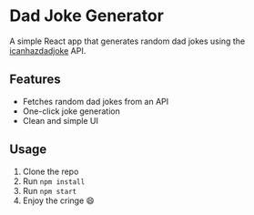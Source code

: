 # Dad Joke Generator  

A simple React app that generates random dad jokes using the [icanhazdadjoke](https://icanhazdadjoke.com/) API.  

## Features  

- Fetches random dad jokes from an API  
- One-click joke generation  
- Clean and simple UI  

## Usage  

1. Clone the repo  
2. Run `npm install`  
3. Run `npm start`  
4. Enjoy the cringe 😄  
